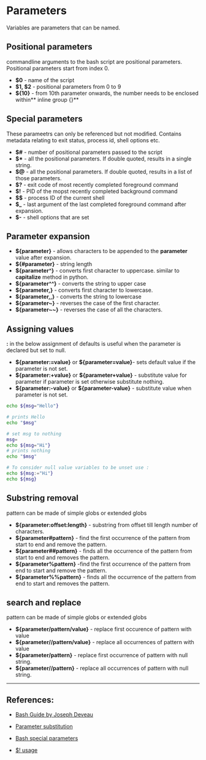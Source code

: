 # Parameters
Variables are parameters that can be named.

## Positional parameters
commandline arguments to the bash script are positional parameters. Positional parameters start from index 0.

* **$0** - name of the script
* **$1, $2** - positional parameters from 0 to 9
* **${10}** - from 10th parameter onwards, the number needs to be enclosed within** inline group {}**

## Special parameters
These parameetrs can only be referenced but not modified. Contains metadata relating to exit status, process id, shell options etc.

* **$#** - number of positional parameters passed to the script
* **$\*** - all the positional parameters. If double quoted, results in a single string.
* **$@** - all the positional parameters. If double quoted, results in a list of those parameters.
* **$?** - exit code of most recently completed foreground command
* **$!** - PID of the mopst recently completed background command
* **$$** - process ID of the current shell
* **$_** - last argument of the last completed foreground command after expansion.
* **$-** - shell options that are set

## Parameter expansion
* **${parameter}** - allows characters to be appended to the **parameter** value after expansion.
* **${#parameter}** - string length
* **${parameter^}** - converts first character to uppercase. similar to **capitalize** method in python.
* **${parameter^^}** - converts the string to upper case
* **${parameter,}** - converts first character to lowercase.
* **${parameter,,}** - converts the string to lowercase
* **${parameter~}** - reverses the case of the first character.
* **${parameter~~}** - reverses the case of all the characters.

## Assigning values
**:** in the below assignment of defaults is useful when the parameter is declared but set to null.

* **\${parameter:=value}** or **\${parameter=value}**- sets default value if the parameter is not set.
* **\${parameter:+value}** or **\${parameter+value}** - substitute value for parameter if parameter is set otherwise substitute nothing.
* **\${parameter:-value}** or **\${parameter-value}** - substitute value when parameter is not set.

```Bash
echo ${msg="Hello"}

# prints Hello
echo "$msg"

# set msg to nothing
msg=
echo ${msg="Hi"}
# prints nothing
echo "$msg"

# To consider null value variables to be unset use :
echo ${msg:="Hi"}
echo ${msg}
```

## Substring removal
pattern can be made of simple globs or extended globs

* **${parameter:offset:length}** - substring from offset till length number of characters.
* **${parameter#pattern}** - find the first occurrence of the pattern from start to end and remove the pattern.
* **${parameter##pattern}** - finds all the occurrence of the pattern from start to end and removes the pattern.
* **${parameter%pattern}** -find the first occurrence of the pattern from end to start and remove the pattern.
* **${parameter%%pattern}** - finds all the occurrence of the pattern from end to start and removes the pattern.

## search and replace
pattern can be made of simple globs or extended globs
* **${parameter/pattern/value}**  - replace first occurence of pattern with value 
* **${parameter//pattern/value}** - replace all occurrences of pattern with value 
* **${parameter/pattern}** - replace first occurrence of pattern with null string. 
* **${parameter//pattern}** - replace all occurrences of pattern with null string.


---

## References:
* [Bash Guide by Joseph Deveau](https://www.amazon.in/BASH-Guide-Joseph-DeVeau-ebook/dp/B01F8AZ1LE/ref=sr_1_4?keywords=bash&qid=1564983319&s=digital-text&sr=1-4)

* [Parameter substitution](https://www.tldp.org/LDP/abs/html/parameter-substitution.html)
* [Bash special parameters](https://www.gnu.org/software/bash/manual/bash.html#Special-Parameters)
* [$! usage](https://unix.stackexchange.com/questions/85021/in-bash-scripting-whats-the-meaning-of)